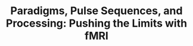 ---
title: "Paradigms, Pulse Sequences, and Processing: Pushing the Limits with fMRI"
project_id: 
conf_date: 2005-11-06
conference_id: ""
presenters:
   - peter_bandettini
summary: "<p>Neural Information Processing Systems Workshop, Whistler, BC</p>"
file: /assets/presentations/T222.ppt
filename: T222.ppt
layout: presentation
---
